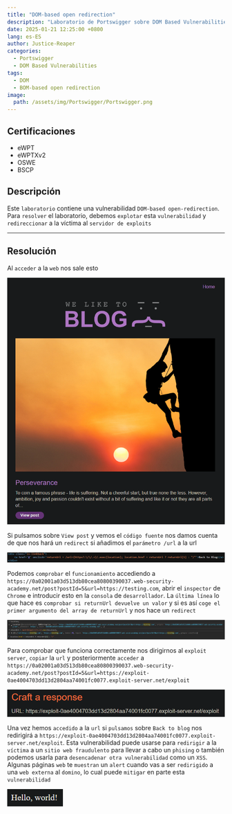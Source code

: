 ```yaml
---
title: "DOM-based open redirection"
description: "Laboratorio de Portswigger sobre DOM Based Vulnerabilities"
date: 2025-01-21 12:25:00 +0800
lang: es-ES
author: Justice-Reaper
categories:
  - Portswigger
  - DOM Based Vulnerabilities
tags:
  - DOM
  - BOM-based open redirection
image:
  path: /assets/img/Portswigger/Portswigger.png
---
```


## Certificaciones

- eWPT
- eWPTXv2
- OSWE
- BSCP
  
## Descripción

Este `laboratorio` contiene una vulnerabilidad `DOM-based open-redirection`. Para `resolver` el laboratorio, debemos `explotar` esta `vulnerabilidad` y `redireccionar` a la víctima al `servidor de exploits`

---

## Resolución

Al `acceder` a la `web` nos sale esto

![](/assets/img/DOM-Based-Lab-4/image_1.png)

Si pulsamos sobre `View post` y vemos el `código fuente` nos damos cuenta de que nos hará un `redirect` si añadimos el `parámetro /url` a la url

![](/assets/img/DOM-Based-Lab-4/image_2.png)

Podemos `comprobar` el `funcionamiento` accediendo a `https://0a02001a03d513db80cea80800390037.web-security-academy.net/post?postId=5&url=https://testing.com`, abrir el `inspector` de `Chrome` e introducir esto en la `consola` de `desarrollador`. La `última línea` lo que hace es `comprobar si returnUrl devuelve un valor` y si es así `coge el primer argumento del array de returnUrl` y nos hace un `redirect` 

![](/assets/img/DOM-Based-Lab-4/image_3.png)

Para comprobar que funciona correctamente nos dirigirnos al `exploit server`, `copiar` la `url` y posteriormente `acceder` a `https://0a02001a03d513db80cea80800390037.web-security-academy.net/post?postId=5&url=https://exploit-0ae4004703dd13d2804aa74001fc0077.exploit-server.net/exploit`

![](/assets/img/DOM-Based-Lab-4/image_4.png)

Una vez hemos `accedido` a la `url` si `pulsamos` sobre `Back to blog` nos redirigirá a `https://exploit-0ae4004703dd13d2804aa74001fc0077.exploit-server.net/exploit`. Esta vulnerabilidad puede usarse para `redirigir` a la `víctima` a un `sitio web fraudulento` para llevar a cabo un `phising` o también podemos usarla para `desencadenar otra vulnerabilidad` como un `XSS`. Algunas páginas `web` te `muestran` un `alert` cuando vas a ser `redirigido` a una `web externa` al `domino`, lo cual puede `mitigar` en parte esta `vulnerabilidad`

![](/assets/img/DOM-Based-Lab-4/image_5.png)
